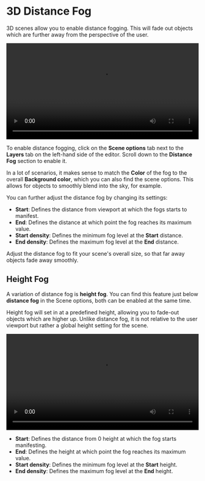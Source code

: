 # 3D Distance Fog

3D scenes allow you to enable distance fogging. This will fade out objects which are further away from the perspective of the user.

<video width="100%" controls loop autoplay>
  <source src="/videos/fog_distance.mp4" type="video/mp4">
  Your browser does not support the video tag.
</video>

To enable distance fogging, click on the **Scene options** tab next to the **Layers** tab on the left-hand side of the editor. Scroll down to the **Distance Fog** section to enable it.

In a lot of scenarios, it makes sense to match the **Color** of the fog to the overall **Background color**, which you can also find the scene options. This allows for objects to smoothly blend into the sky, for example.

You can further adjust the distance fog by changing its settings:

* **Start**: Defines the distance from viewport at which the fogs starts to manifest.
* **End**: Defines the distance at which point the fog reaches its maximum value.
* **Start density**: Defines the minimum fog level at the **Start** distance.
* **End density**: Defines the maximum fog level at the **End** distance.

Adjust the distance fog to fit your scene's overall size, so that far away objects fade away smoothly.

## Height Fog

A variation of distance fog is **height fog**. You can find this feature just below **distance fog** in the Scene options, both can be enabled at the same time.

Height fog will set in at a predefined height, allowing you to fade-out objects which are higher up. Unlike distance fog, it is not relative to the user viewport but rather a global height setting for the scene.

<video width="100%" controls loop autoplay>
  <source src="/videos/fog_height.mp4" type="video/mp4">
  Your browser does not support the video tag.
</video>

* **Start**: Defines the distance from 0 height at which the fog starts manifesting.
* **End**: Defines the height at which point the fog reaches its maximum value.
* **Start density**: Defines the minimum fog level at the **Start** height.
* **End density**: Defines the maximum fog level at the **End** height.
